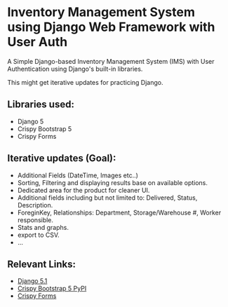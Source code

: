 # Inventory Management System using Django Web Framework with User Auth

A Simple Django-based Inventory Management System (IMS) with User Authentication using Django's built-in libraries.

This might get iterative updates for practicing Django.


## Libraries used:
- Django 5
- Crispy Bootstrap 5
- Crispy Forms

## Iterative updates (Goal):
- Additional Fields (DateTime, Images etc..)
- Sorting, Filtering and displaying results base on available options.
- Dedicated area for the product for cleaner UI.
- Additional fields including but not limited to: Delivered, Status, Description.
- ForeginKey, Relationships: Department, Storage/Warehouse #, Worker responsible.
- Stats and graphs.
- export to CSV.
- ...


## Relevant Links:
- [Django 5.1](https://pypi.org/project/Django/)
- [Crispy Bootstrap 5 PyPI](https://pypi.org/project/crispy-bootstrap5/)
- [Crispy Forms](https://pypi.org/project/django-crispy-forms/)

